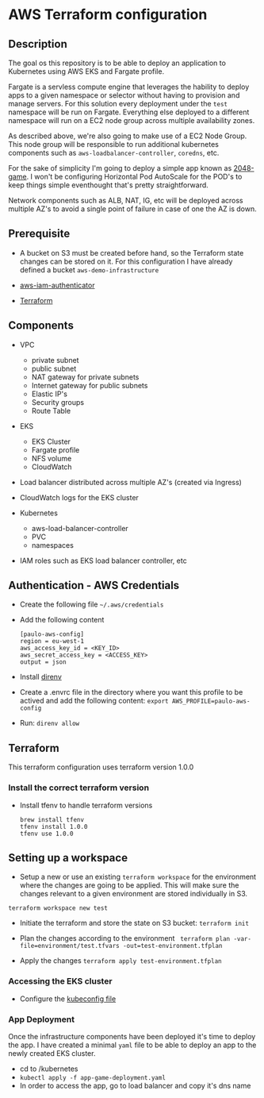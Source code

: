 # AWS Terraform configuration

## Description
The goal os this repository is to be able to deploy an application to Kubernetes using AWS EKS and Fargate profile.

Fargate is a servless compute engine that leverages the hability to deploy apps to a given namespace or selector without having to provision and manage servers. For this solution every deployment under the `test` namespace will be run on Fargate. Everything else deployed to a different namespace will run on a EC2 node group across multiple availability zones.

As described above, we're also going to make use of a EC2 Node Group. This node group will be responsible to run additional kubernetes components such as `aws-loadbalancer-controller`, `coredns`, etc. 

For the sake of simplicity I'm going to deploy a simple app known as [2048-game](https://play2048.co/). 
I won't be configuring Horizontal Pod AutoScale for the POD's to keep things simple eventhought that's pretty straightforward.

Network components such as ALB, NAT, IG, etc will be deployed across multiple AZ's to avoid a single point of failure in case of one the AZ is down.

## Prerequisite

- A bucket on S3 must be created before hand, so the Terraform state changes can be stored on it. For this configuration I have already defined a bucket `aws-demo-infrastructure`

- [aws-iam-authenticator](https://docs.aws.amazon.com/eks/latest/userguide/install-aws-iam-authenticator.html)

- [Terraform](#terraform)

## Components
 - VPC
    - private subnet
    - public subnet
    - NAT gateway for private subnets
    - Internet gateway for public subnets
    - Elastic IP's
    - Security groups
    - Route Table

 - EKS    
    - EKS Cluster
    - Fargate profile
    - NFS volume
    - CloudWatch

 - Load balancer distributed across multiple AZ's (created via Ingress)

 - CloudWatch logs for the EKS cluster

 - Kubernetes   
    - aws-load-balancer-controller
    - PVC
    - namespaces

- IAM roles such as EKS load balancer controller, etc

## Authentication - AWS Credentials

- Create the following file `~/.aws/credentials`

- Add the following content
    ```
    [paulo-aws-config]
    region = eu-west-1
    aws_access_key_id = <KEY_ID>
    aws_secret_access_key = <ACCESS_KEY>
    output = json
    ```

- Install [direnv](https://direnv.net/docs/installation.html)

- Create a .envrc file in the directory where you want this profile to be actived and add the following content: `export AWS_PROFILE=paulo-aws-config`

- Run: `direnv allow`

## Terraform

This terraform configuration uses terraform version 1.0.0

### Install the correct terraform version
- Install tfenv to handle terraform versions

    ```
    brew install tfenv
    tfenv install 1.0.0
    tfenv use 1.0.0
    ```

## Setting up a workspace
- Setup a new or use an existing `terraform workspace` for the environment where the changes are going to be applied. This will make sure the changes relevant to a given environment are stored individually in S3.

```
terraform workspace new test
```

- Initiate the terraform and store the state on S3 bucket: `terraform init`

- Plan the changes according to the environment ` terraform plan -var-file=environment/test.tfvars -out=test-environment.tfplan`

- Apply the changes `terraform apply test-environment.tfplan`

### Accessing the EKS cluster
- Configure the [kubeconfig file](https://docs.aws.amazon.com/eks/latest/userguide/create-kubeconfig.html)

### App Deployment 

Once the infrastructure components have been deployed it's time to deploy the app. 
I have created a minimal `yaml` file to be able to deploy an app to the newly created EKS cluster.

- cd to /kubernetes
- `kubectl apply -f app-game-deployment.yaml`
- In order to access the app, go to load balancer and copy it's dns name
